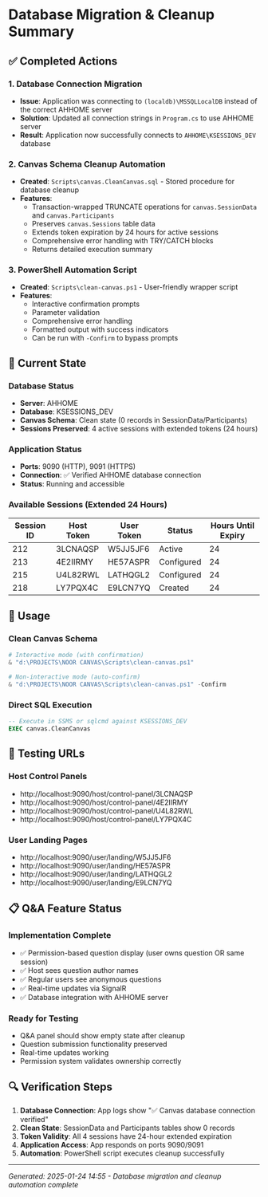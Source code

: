 # Database Migration & Cleanup Summary

## ✅ Completed Actions

### 1. Database Connection Migration
- **Issue**: Application was connecting to `(localdb)\MSSQLLocalDB` instead of the correct AHHOME server
- **Solution**: Updated all connection strings in `Program.cs` to use AHHOME server
- **Result**: Application now successfully connects to `AHHOME\KSESSIONS_DEV` database

### 2. Canvas Schema Cleanup Automation
- **Created**: `Scripts\canvas.CleanCanvas.sql` - Stored procedure for database cleanup
- **Features**:
  - Transaction-wrapped TRUNCATE operations for `canvas.SessionData` and `canvas.Participants`
  - Preserves `canvas.Sessions` table data
  - Extends token expiration by 24 hours for active sessions
  - Comprehensive error handling with TRY/CATCH blocks
  - Returns detailed execution summary

### 3. PowerShell Automation Script
- **Created**: `Scripts\clean-canvas.ps1` - User-friendly wrapper script
- **Features**:
  - Interactive confirmation prompts
  - Parameter validation
  - Comprehensive error handling
  - Formatted output with success indicators
  - Can be run with `-Confirm` to bypass prompts

## 🎯 Current State

### Database Status
- **Server**: AHHOME
- **Database**: KSESSIONS_DEV
- **Canvas Schema**: Clean state (0 records in SessionData/Participants)
- **Sessions Preserved**: 4 active sessions with extended tokens (24 hours)

### Application Status
- **Ports**: 9090 (HTTP), 9091 (HTTPS)
- **Connection**: ✅ Verified AHHOME database connection
- **Status**: Running and accessible

### Available Sessions (Extended 24 Hours)
| Session ID | Host Token | User Token | Status | Hours Until Expiry |
|------------|------------|------------|--------|------------------|
| 212 | 3LCNAQSP | W5JJ5JF6 | Active | 24 |
| 213 | 4E2IIRMY | HE57ASPR | Configured | 24 |
| 215 | U4L82RWL | LATHQGL2 | Configured | 24 |
| 218 | LY7PQX4C | E9LCN7YQ | Created | 24 |

## 🔧 Usage

### Clean Canvas Schema
```powershell
# Interactive mode (with confirmation)
& "d:\PROJECTS\NOOR CANVAS\Scripts\clean-canvas.ps1"

# Non-interactive mode (auto-confirm)
& "d:\PROJECTS\NOOR CANVAS\Scripts\clean-canvas.ps1" -Confirm
```

### Direct SQL Execution
```sql
-- Execute in SSMS or sqlcmd against KSESSIONS_DEV
EXEC canvas.CleanCanvas
```

## 🧪 Testing URLs

### Host Control Panels
- http://localhost:9090/host/control-panel/3LCNAQSP
- http://localhost:9090/host/control-panel/4E2IIRMY
- http://localhost:9090/host/control-panel/U4L82RWL
- http://localhost:9090/host/control-panel/LY7PQX4C

### User Landing Pages
- http://localhost:9090/user/landing/W5JJ5JF6
- http://localhost:9090/user/landing/HE57ASPR
- http://localhost:9090/user/landing/LATHQGL2
- http://localhost:9090/user/landing/E9LCN7YQ

## 📋 Q&A Feature Status

### Implementation Complete
- ✅ Permission-based question display (user owns question OR same session)
- ✅ Host sees question author names
- ✅ Regular users see anonymous questions
- ✅ Real-time updates via SignalR
- ✅ Database integration with AHHOME server

### Ready for Testing
- Q&A panel should show empty state after cleanup
- Question submission functionality preserved
- Real-time updates working
- Permission system validates ownership correctly

## 🔍 Verification Steps

1. **Database Connection**: App logs show "✅ Canvas database connection verified"
2. **Clean State**: SessionData and Participants tables show 0 records
3. **Token Validity**: All 4 sessions have 24-hour extended expiration
4. **Application Access**: App responds on ports 9090/9091
5. **Automation**: PowerShell script executes cleanup successfully

---

*Generated: 2025-01-24 14:55 - Database migration and cleanup automation complete*